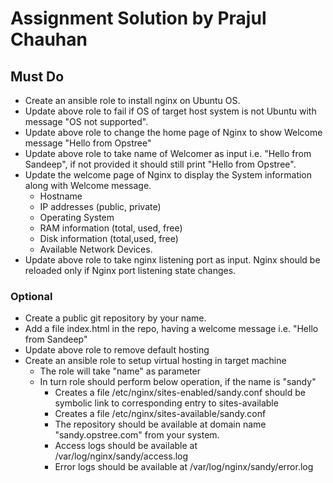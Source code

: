 # Assignment Solution by Prajul Chauhan

## Must Do
- Create an ansible role to install nginx on Ubuntu OS.
- Update above role to fail if OS of target host system is not Ubuntu with message "OS not supported".
- Update above role to change the home page of Nginx to show Welcome message "Hello from Opstree"
- Update above role to take name of Welcomer as input i.e. "Hello from Sandeep", if not provided it should still print "Hello from Opstree".
- Update the welcome page of Nginx to display the System information along with Welcome message.
  * Hostname
  * IP addresses (public, private)
  * Operating System
  * RAM information (total, used, free)
  * Disk information (total,used, free)
  * Available Network Devices.
- Update above role to take nginx listening port as input. Nginx should be reloaded only if Nginx port listening state changes.

### Optional
- Create a public git repository by your name.
- Add a file index.html in the repo, having a welcome message i.e. "Hello from Sandeep"
- Update above role to remove default hosting
- Create an ansible role to setup virtual hosting in target machine
  - The role will take "name" as parameter
  - In turn role should perform below operation, if the name is "sandy"
    - Creates a file /etc/nginx/sites-enabled/sandy.conf should be symbolic link to corresponding entry to sites-available
    - Creates a file /etc/nginx/sites-available/sandy.conf
    - The repository should be available at domain name "sandy.opstree.com" from your system.
    - Access logs should be available at /var/log/nginx/sandy/access.log
    - Error logs should be available at /var/log/nginx/sandy/error.log
